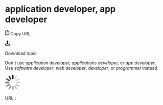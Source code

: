 # application developer, app developer

![Copy URL](media/application-developer-app-developer/Copy.png)
Copy URL

![Download](media/application-developer-app-developer/Download.png)

Download topic

Don't use *application developer,* *applications developer,* or *app developer*. Use *software developer*, *web developer*, *developer*, or *programmer* instead.

![In progress](media/application-developer-app-developer/activity-large.gif)

URL :

